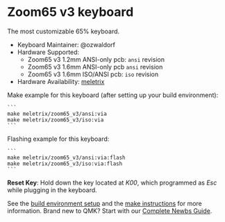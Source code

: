 # Zoom65 v3 keyboard

The most customizable 65% keyboard.

* Keyboard Maintainer: @ozwaldorf
* Hardware Supported:
  * Zoom65 v3 1.2mm ANSI-only pcb: `ansi` revision
  * Zoom65 v3 1.6mm ANSI-only pcb `ansi` revision
  * Zoom65 v3 1.6mm ISO/ANSI pcb: `iso` revision
* Hardware Availability: [meletrix](https://meletrix.com/)

Make example for this keyboard (after setting up your build environment):

    ```
    make meletrix/zoom65_v3/ansi:via
    make meletrix/zoom65_v3/iso:via
    ```

Flashing example for this keyboard:

    ```
    make meletrix/zoom65_v3/ansi:via:flash
    make meletrix/zoom65_v3/iso:via:flash
    ```

**Reset Key**: Hold down the key located at *K00*, which programmed as *Esc* while plugging in the keyboard.

See the [build environment setup](https://docs.qmk.fm/#/getting_started_build_tools) and the [make instructions](https://docs.qmk.fm/#/getting_started_make_guide) for more information. Brand new to QMK? Start with our [Complete Newbs Guide](https://docs.qmk.fm/#/newbs).
